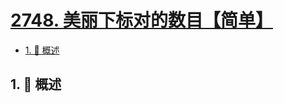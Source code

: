 # [2748. 美丽下标对的数目【简单】](https://github.com/Tdahuyou/TNotes.leetcode/tree/main/notes/2748.%20%E7%BE%8E%E4%B8%BD%E4%B8%8B%E6%A0%87%E5%AF%B9%E7%9A%84%E6%95%B0%E7%9B%AE%E3%80%90%E7%AE%80%E5%8D%95%E3%80%91)

<!-- region:toc -->

- [1. 📝 概述](#1--概述)

<!-- endregion:toc -->

## 1. 📝 概述
